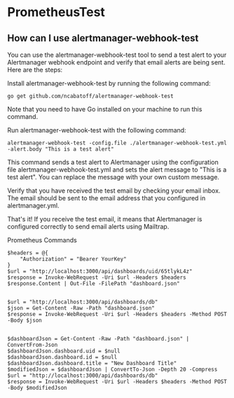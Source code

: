 # PrometheusTest

## How can I use alertmanager-webhook-test

You can use the alertmanager-webhook-test tool to send a test alert to your Alertmanager webhook endpoint and verify that email alerts are being sent. Here are the steps:

Install alertmanager-webhook-test by running the following command:

```
go get github.com/ncabatoff/alertmanager-webhook-test
```
Note that you need to have Go installed on your machine to run this command.

Run alertmanager-webhook-test with the following command:

```
alertmanager-webhook-test -config.file ./alertmanager-webhook-test.yml -alert.body "This is a test alert"
```
This command sends a test alert to Alertmanager using the configuration file alertmanager-webhook-test.yml and sets the alert message to "This is a test alert". You can replace the message with your own custom message.

Verify that you have received the test email by checking your email inbox. The email should be sent to the email address that you configured in alertmanager.yml.

That's it! If you receive the test email, it means that Alertmanager is configured correctly to send email alerts using Mailtrap.



Prometheus Commands
```
$headers = @{
    "Authorization" = "Bearer YourKey"
}
$url = "http://localhost:3000/api/dashboards/uid/65tlykL4z"
$response = Invoke-WebRequest -Uri $url -Headers $headers
$response.Content | Out-File -FilePath "dashboard.json"


$url = "http://localhost:3000/api/dashboards/db"
$json = Get-Content -Raw -Path "dashboard.json"
$response = Invoke-WebRequest -Uri $url -Headers $headers -Method POST -Body $json


$dashboardJson = Get-Content -Raw -Path "dashboard.json" | ConvertFrom-Json
$dashboardJson.dashboard.uid = $null
$dashboardJson.dashboard.id = $null
$dashboardJson.dashboard.title = "New Dashboard Title"
$modifiedJson = $dashboardJson | ConvertTo-Json -Depth 20 -Compress
$url = "http://localhost:3000/api/dashboards/db"
$response = Invoke-WebRequest -Uri $url -Headers $headers -Method POST -Body $modifiedJson
```